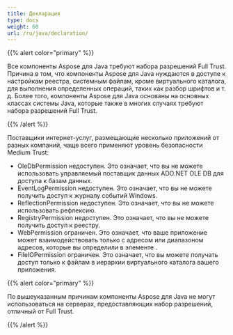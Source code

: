 ```yaml
---
title: Декларация
type: docs
weight: 60
url: /ru/java/declaration/
---
```


{{% alert color="primary" %}} 

Все компоненты Aspose для Java требуют набора разрешений Full Trust. Причина в том, что компоненты Aspose для Java нуждаются в доступе к настройкам реестра, системным файлам, кроме виртуального каталога, для выполнения определенных операций, таких как разбор шрифтов и т. д. Более того, компоненты Aspose для Java основаны на основных классах системы Java, которые также в многих случаях требуют набора разрешений Full Trust. 

{{% /alert %}} 

Поставщики интернет-услуг, размещающие несколько приложений от разных компаний, чаще всего применяют уровень безопасности Medium Trust: 

- OleDbPermission недоступен. Это означает, что вы не можете использовать управляемый поставщик данных ADO.NET OLE DB для доступа к базам данных.
- EventLogPermission недоступен. Это означает, что вы не можете получить доступ к журналу событий Windows.
- ReflectionPermission недоступен. Это означает, что вы не можете использовать рефлексию.
- RegistryPermission недоступен. Это означает, что вы не можете получить доступ к реестру.
- WebPermission ограничен. Это означает, что ваше приложение может взаимодействовать только с адресом или диапазоном адресов, которые вы определили в элементе <trust>.
- FileIOPermission ограничен. Это означает, что вы можете получать доступ только к файлам в иерархии виртуального каталога вашего приложения.

{{% alert color="primary" %}} 

По вышеуказанным причинам компоненты Aspose для Java не могут использоваться на серверах, предоставляющих набор разрешений, отличный от Full Trust. 

{{% /alert %}}